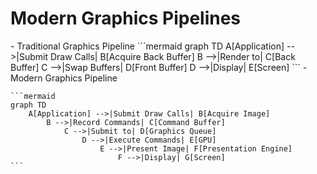 # Modern Graphics Pipelines

<div class="grid cards" markdown>
- Traditional Graphics Pipeline
    ```mermaid
    graph TD
        A[Application] -->|Submit Draw Calls| B[Acquire Back Buffer]
        B -->|Render to| C[Back Buffer]
        C -->|Swap Buffers| D[Front Buffer]
        D -->|Display| E[Screen]
    ```
- Modern Graphics Pipeline
    
    ```mermaid
    graph TD
        A[Application] -->|Submit Draw Calls| B[Acquire Image]
            B -->|Record Commands| C[Command Buffer]
                C -->|Submit to| D[Graphics Queue]
                    D -->|Execute Commands| E[GPU]
                        E -->|Present Image| F[Presentation Engine]
                            F -->|Display| G[Screen]
    ```
</div>